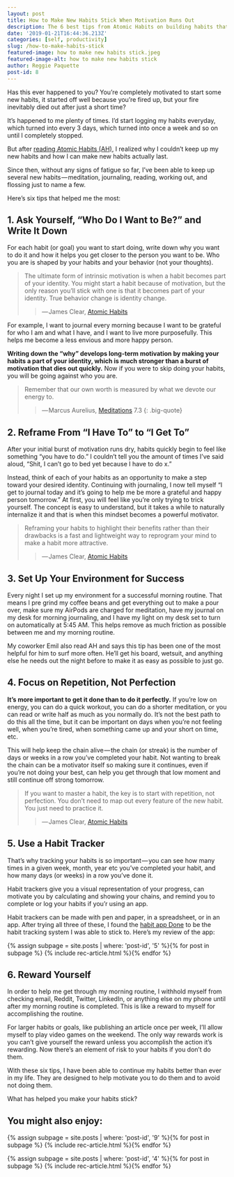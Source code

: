 ```yaml
---
layout: post
title: How to Make New Habits Stick When Motivation Runs Out
description: The 6 best tips from Atomic Habits on building habits that last
date: '2019-01-21T16:44:36.213Z'
categories: [self, productivity]
slug: /how-to-make-habits-stick
featured-image: how to make new habits stick.jpeg
featured-image-alt: how to make new habits stick
author: Reggie Paquette
post-id: 8
---
```


Has this ever happened to you? You’re completely motivated to start some new habits, it started off well because you’re fired up, but your fire inevitably died out after just a short time?

It’s happened to me plenty of times. I’d start logging my habits everyday, which turned into every 3 days, which turned into once a week and so on until I completely stopped.

But after [reading Atomic Habits (AH)](/atomic-habits-review-notes-lessons), I realized why I couldn’t keep up my new habits and how I can make new habits actually last.

Since then, without any signs of fatigue so far, I’ve been able to keep up several new habits — meditation, journaling, reading, working out, and flossing just to name a few.

Here’s six tips that helped me the most:

## 1\. Ask Yourself, “Who Do I Want to Be?” and Write It Down

For each habit (or goal) you want to start doing, write down why you want to do it and how it helps you get closer to the person you want to be. Who you are is shaped by your habits and your behavior (not your thoughts).

> The ultimate form of intrinsic motivation is when a habit becomes part of your identity. You might start a habit because of motivation, but the only reason you’ll stick with one is that it becomes part of your identity. True behavior change is identity change.
>
> > — James Clear, [Atomic Habits](/atomic-habits-review-notes-lessons)

For example, I want to journal every morning because I want to be grateful for who I am and what I have, and I want to live more purposefully. This helps me become a less envious and more happy person.

**Writing down the “why” develops long-term motivation by making your habits a part of your identity, which is much stronger than a burst of motivation that dies out quickly.** Now if you were to skip doing your habits, you will be going against who you are.

> Remember that our own worth is measured by what we devote our energy to.
>
> > — Marcus Aurelius, [Meditations](/meditations-from-marcus-aurelius-summary-notes-quotes) 7.3
{: .big-quote}

## 2\. Reframe From “I Have To” to “I Get To”

After your initial burst of motivation runs dry, habits quickly begin to feel like something “you have to do.” I couldn’t tell you the amount of times I’ve said aloud, “Shit, I can’t go to bed yet because I have to do x.”

Instead, think of each of your habits as an opportunity to make a step toward your desired identity. Continuing with journaling, I now tell myself “I get to journal today and it’s going to help me be more a grateful and happy person tomorrow.” At first, you will feel like you’re only trying to trick yourself. The concept is easy to understand, but it takes a while to naturally internalize it and that is when this mindset becomes a powerful motivator.

> Reframing your habits to highlight their benefits rather than their drawbacks is a fast and lightweight way to reprogram your mind to make a habit more attractive.
>
> > — James Clear, [Atomic Habits](/atomic-habits-review-notes-lessons)

## 3\. Set Up Your Environment for Success

Every night I set up my environment for a successful morning routine. That means I pre grind my coffee beans and get everything out to make a pour over, make sure my AirPods are charged for meditation, have my journal on my desk for morning journaling, and I have my light on my desk set to turn on automatically at 5:45 AM. This helps remove as much friction as possible between me and my morning routine.

My coworker Emil also read AH and says this tip has been one of the most helpful for him to surf more often. He’ll get his board, wetsuit, and anything else he needs out the night before to make it as easy as possible to just go.

## 4\. Focus on Repetition, Not Perfection

**It’s more important to get it done than to do it perfectly.** If you’re low on energy, you can do a quick workout, you can do a shorter meditation, or you can read or write half as much as you normally do. It’s not the best path to do this all the time, but it can be important on days when you’re not feeling well, when you’re tired, when something came up and your short on time, etc.

This will help keep the chain alive — the chain (or streak) is the number of days or weeks in a row you’ve completed your habit. Not wanting to break the chain can be a motivator itself so making sure it continues, even if you’re not doing your best, can help you get through that low moment and still continue off strong tomorrow.

> If you want to master a habit, the key is to start with repetition, not perfection. You don’t need to map out every feature of the new habit. You just need to practice it. 
>
> > — James Clear, [Atomic Habits](/atomic-habits-review-notes-lessons)

## 5\. Use a Habit Tracker

That’s why tracking your habits is so important — you can see how many times in a given week, month, year etc you’ve completed your habit, and how many days (or weeks) in a row you’ve done it.

Habit trackers give you a visual representation of your progress, can motivate you by calculating and showing your chains, and remind you to complete or log your habits if you’r using an app.

Habit trackers can be made with pen and paper, in a spreadsheet, or in an app. After trying all three of these, I found the [habit app Done](/done-review-of-my-favorite-habit-tracking-app) to be the habit tracking system I was able to stick to. Here’s my review of the app:

{% assign subpage = site.posts | where: 'post-id', '5' %}{% for post in subpage %} {% include rec-article.html %}{% endfor %}

## 6\. Reward Yourself

In order to help me get through my morning routine, I withhold myself from checking email, Reddit, Twitter, LinkedIn, or anything else on my phone until after my morning routine is completed. This is like a reward to myself for accomplishing the routine.

For larger habits or goals, like publishing an article once per week, I’ll allow myself to play video games on the weekend. The only way rewards work is you can’t give yourself the reward unless you accomplish the action it’s rewarding. Now there’s an element of risk to your habits if you don’t do them.

With these six tips, I have been able to continue my habits better than ever in my life. They are designed to help motivate you to do them and to avoid not doing them.

What has helped you make your habits stick?

## You might also enjoy:

{% assign subpage = site.posts | where: 'post-id', '9' %}{% for post in subpage %} {% include rec-article.html %}{% endfor %}

{% assign subpage = site.posts | where: 'post-id', '4' %}{% for post in subpage %} {% include rec-article.html %}{% endfor %}